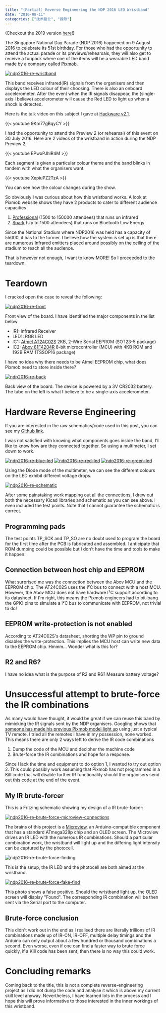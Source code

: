 ```yaml
---
title: "(Partial) Reverse Engineering the NDP 2016 LED Wristband"
date: "2016-08-11"
categories: ["技术副业", "拆除"]
---
```


(Checkout the 2019 version [here](/2019/08/teardown-of-ndp2019-led-wristband/)!)

The Singapore National Day Parade (NDP 2016) happened on 9 August 2016 to celebrate its 51st birthday. For those who had the opportunity to attend the actual parade or its previews/rehearsals, they will also get to receive a funpack where one of the items will be a wearable LED band made by a company called [Pixmob](http://pixmob.com/).

[![ndp2016-re-wristband](images/ndp2016-re-wristband-828x1024.jpg)](images/ndp2016-re-wristband.jpg)

This band receives infrared(IR) signals from the organisers and then displays the LED colour of their choosing. There is also an onboard accelerometer. After the event when the IR signals disappear, the (single-axis I believe) accelerometer will cause the Red LED to light up when a shock is detected.

Here is the talk video on this subject I gave at [Hackware v2.1](https://www.facebook.com/events/245575175803923/).

{{< youtube 9Km77gBqyCY >}}
<!--more-->
I had the opportunity to attend the Preview 2 (or rehearsal) of this event on 30 July 2016. Here are 2 videos of the wristband in action during the NDP Preview 2.

{{< youtube EPwxPJhlR4M >}}

Each segment is given a particular colour theme and the band blinks in tandem with what the organisers want.

{{< youtube XepiuPZ2TzA >}}

You can see how the colour changes during the show.

So obviously I was curious about how this wristband works. A look at Pixmob website shows they have 2 products to cater to different audience capacities

1. [Professional](http://pixmob.com/solutions/ignite/) (1500 to 150000 attendees) that runs on infrared
2. [Spark](http://pixmob.com/solutions/spark/) (Up to 1500 attendees) that runs on Bluetooth Low Energy

Since the National Stadium where NDP2016 was held has a capacity of 55000, it has to the former. I believe how the system is set up is that there are numerous Infrared emitters placed around possibly on the ceiling of the stadium to reach all the audience.

That is however not enough, I want to know MORE! So I proceeded to the teardown.

# Teardown

I cracked open the case to reveal the following:

[![ndp2016-re-front](images/ndp2016-re-front.jpg)](images/ndp2016-re-front.jpg)

Front view of the board. I have identified the major components in the list below

- IR1: Infrared Receiver
- LED1: RGB LED
- IC1: [Atmel AT24C02S](http://www.atmel.com/images/doc0180.pdf) 2KB, 2-Wire Serial EEPROM (SOT23-5 package)
- IC2: [Abov 81F4204R](http://www.abov.co.kr/en/index.php?Depth1=3&Depth2=1&Depth3=1&Depth4=2&Item=MC81F4204) 8-bit microcontroller (MCU) with 4KB ROM and 192B RAM (TSSOP16 package)

I have no idea why there needs to be Atmel EEPROM chip, what does Pixmob need to store inside there?

[![ndp2016-re-back](images/ndp2016-re-back-1024x442.jpg)](images/ndp2016-re-back.jpg)

Back view of the board. The device is powered by a 3V CR2032 battery. The tube on the left is what I believe to be a single-axis accelerometer.

# Hardware Reverse Engineering

If you are interested in the raw schematics/code used in this post, you can see my [Github link](https://github.com/yeokm1/reverse-engineering-ndp2016-wristband).

I was not satisfied with knowing what components goes inside the band, I'll like to know how are they connected together. So using a multimeter, I set down to work.

[![ndp2016-re-blue-led](images/ndp2016-re-blue-led-262x300.jpg)](images/ndp2016-re-blue-led.jpg) [![ndp2016-re-red-led](images/ndp2016-re-red-led-272x300.jpg)](images/ndp2016-re-red-led.jpg) [![ndp2016-re-green-led](images/ndp2016-re-green-led-262x300.jpg)](images/ndp2016-re-green-led.jpg)

Using the Diode mode of the multimeter, we can see the different colours on the LED exhibit different voltage drops.

[![ndp2016-re-schematic](images/ndp2016-re-schematic-1024x742.png)](images/ndp2016-re-schematic.png)

After some painstaking work mapping out all the connections, I drew out both the necessary Kicad libraries and schematic as you can see above. I even included the test points. Note that I cannot guarantee the schematic is correct.

## Programming pads

The test points TP\_SCK and TP\_SO are no doubt used to program the board for the first time after the PCB is fabricated and assembled. I anticipate that ROM dumping could be possible but I don't have the time and tools to make it happen.

## Connection between host chip and EEPROM

What surprised me was the connection between the Abov MCU and the EEPROM chip. The AT24C02S uses the I²C bus to connect with a host MCU. However, the Abov MCU does not have hardware I²C support according to its datasheet. If I'm right, this means the Pixmob engineers had to bit-bang the GPIO pins to simulate a I²C bus to communicate with EEPROM, not trivial to do!

## EEPROM write-protection is not enabled

According to AT24C02S's datasheet, shorting the WP pin to ground disables the write-protection. This implies the MCU host can write new data to the EEPROM chip. Hmmm... Wonder what is this for?

## R2 and R6?

I have no idea what is the purpose of R2 and R6? Measure battery voltage?

# Unsuccessful attempt to brute-force the IR combinations

As many would have thought, it would be great if we can reuse this band by mimicking the IR signals sent by the NDP organisers. Googling shows that [someone has made his previous Pixmob model light up](https://www.youtube.com/watch?v=N1cR-x_0YAw) using just a typical TV remote. I tried all the remotes I have in my possession, none worked. This means there are only 2 ways left to derive the IR code combinations

1. Dump the code of the MCU and decipher the machine code
2. Brute-force the IR combinations and hope for a response.

Since I lack the time and equipment to do option 1, I wanted to try out option 2. This could possibly work assuming that Pixmob has not programmed in a Kill code that will disable further IR functionality should the organisers send out this code at the end of the event.

## My IR brute-forcer

This is a Fritzing schematic showing my design of a IR brute-forcer:

[![ndp2016-re-brute-force-microview-connections](images/ndp2016-re-brute-force-microview-connections.png)](images/ndp2016-re-brute-force-microview-connections.png)

The brains of this project is a [Microview](http://microview.io/), an Arduino-compatible component that has a standard ATmega328p chip and an OLED screen. The Microview drives an IR LED with the numerous IR combinations. Should a particular combination work, the wristband will light up and the differing light intensity can be captured by the photocell.

![ndp2016-re-brute-force-finding](images/ndp2016-re-brute-force-finding-872x1024.jpg)

This is the setup, the IR LED and the photocell are both aimed at the wristband.

[![ndp2016-re-brute-force-fake-find](images/ndp2016-re-brute-force-fake-find-954x1024.jpg)](images/ndp2016-re-brute-force-fake-find.jpg)

This photo shows a false positive. Should the wristband light up, the OLED screen will display "Found". The corresponding IR combination will be then sent via the Serial port to the computer.

## Brute-force conclusion

This didn't work out in the end as I realised there are literally trillions of IR combinations made up of IR-ON, IR-OFF, multiple delay timings and the Arduino can only output about a few hundred or thousand combinations a second. Even worse, even if one can find a faster way to brute force quickly, if a Kill code has been sent, then there is no way this could work.

# Concluding remarks

Coming back to the title, this is not a complete reverse-engineering project as I did not dump the code and analyse it which is above my current skill level anyway. Nevertheless, I have learned lots in the process and I hope this will prove informative to those interested in the inner workings of this wristband.
